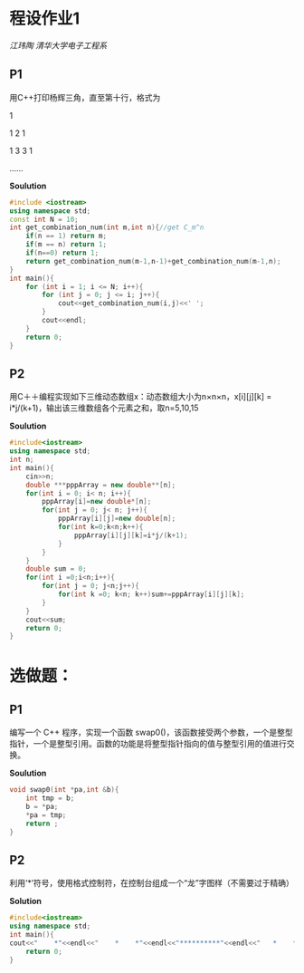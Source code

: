 # 程设作业1

*江玮陶 清华大学电子工程系*

## P1

用C++打印杨辉三角，直至第十行，格式为
 
1
 
1  2  1
 
1   3   3   1
 
……

**Soulution**

```C++
#include <iostream>
using namespace std;
const int N = 10;
int get_combination_num(int m,int n){//get C_m^n
    if(n == 1) return m;
    if(m == n) return 1;
    if(n==0) return 1;
    return get_combination_num(m-1,n-1)+get_combination_num(m-1,n);
}
int main(){
    for (int i = 1; i <= N; i++){
        for (int j = 0; j <= i; j++){
            cout<<get_combination_num(i,j)<<' ';
        }
        cout<<endl;
    }
    return 0;
}
```

## P2

用C＋＋编程实现如下三维动态数组x：动态数组大小为n×n×n，x[i][j][k] = i*j/(k+1)，输出该三维数组各个元素之和，取n=5,10,15

**Soulution**

```C++
#include<iostream>
using namespace std;
int n;
int main(){
    cin>>n;
    double ***pppArray = new double**[n];
    for(int i = 0; i< n; i++){
        pppArray[i]=new double*[n];
        for(int j = 0; j< n; j++){
            pppArray[i][j]=new double[n];
            for(int k=0;k<n;k++){
                pppArray[i][j][k]=i*j/(k+1);
            }
        }
    }
    double sum = 0;
    for(int i =0;i<n;i++){
        for(int j = 0; j<n;j++){
            for(int k =0; k<n; k++)sum+=pppArray[i][j][k];
        }
    }
    cout<<sum;
    return 0;
}
```

# 选做题：
 
## P1
编写一个 C++ 程序，实现一个函数 swap0()，该函数接受两个参数，一个是整型指针，一个是整型引用。函数的功能是将整型指针指向的值与整型引用的值进行交换。

**Soulution**
```C++
void swap0(int *pa,int &b){
    int tmp = b;
    b = *pa;
    *pa = tmp;
    return ;
}
```

## P2
利用‘*’符号，使用格式控制符，在控制台组成一个“龙”字图样（不需要过于精确）

**Solution**
```C++
#include<iostream>
using namespace std;
int main(){
cout<<"    *"<<endl<<"    *    *"<<endl<<"**********"<<endl<<"   *    *"<<endl<<"  *  **"<<endl<<" *  ***    *"<<endl<<"*  *  ******"<<endl;
    return 0;
}
```